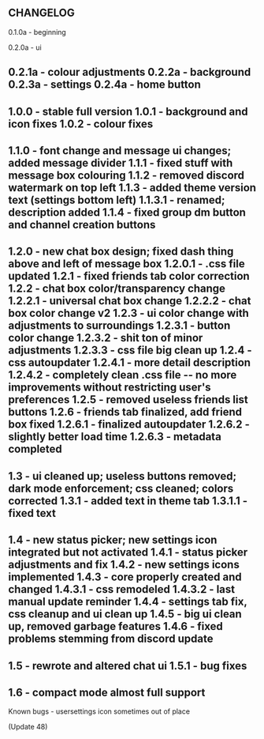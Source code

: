 CHANGELOG
-----------------------
0.1.0a - beginning

0.2.0a - ui


0.2.1a - colour adjustments
0.2.2a - background
0.2.3a - settings
0.2.4a - home button
-
1.0.0 - stable full version
1.0.1 - background and icon fixes
1.0.2 - colour fixes
-
1.1.0 - font change and message ui changes; added message divider
1.1.1 - fixed stuff with message box colouring
1.1.2 - removed discord watermark on top left
1.1.3 - added theme version text (settings bottom left)
1.1.3.1 - renamed; description added
1.1.4 - fixed group dm button and channel creation buttons
-
1.2.0 - new chat box design; fixed dash thing above and left of message box
1.2.0.1 - .css file updated
1.2.1 - fixed friends tab color correction
1.2.2 - chat box color/transparency change 
1.2.2.1 - universal chat box change
1.2.2.2 - chat box color change v2
1.2.3 - ui color change with adjustments to surroundings
1.2.3.1 - button color change
1.2.3.2 - shit ton of minor adjustments
1.2.3.3 - css file big clean up
1.2.4 - css autoupdater
1.2.4.1 - more detail description
1.2.4.2 - completely clean .css file -- no more improvements without restricting user's preferences
1.2.5 - removed useless friends list buttons
1.2.6 - friends tab finalized, add friend box fixed
1.2.6.1 - finalized autoupdater
1.2.6.2 - slightly better load time
1.2.6.3 - metadata completed
-
1.3 - ui cleaned up; useless buttons removed; dark mode enforcement; css cleaned; colors corrected
1.3.1 - added text in theme tab
1.3.1.1 - fixed text
-
1.4 - new status picker; new settings icon integrated but not activated
1.4.1 - status picker adjustments and fix
1.4.2 - new settings icons implemented
1.4.3 - core properly created and changed
1.4.3.1 - css remodeled
1.4.3.2 - last manual update reminder
1.4.4 - settings tab fix, css cleanup and ui clean up
1.4.5 - big ui clean up, removed garbage features
1.4.6 - fixed problems stemming from discord update
-
1.5 - rewrote and altered chat ui
1.5.1 - bug fixes
-
1.6 - compact mode almost full support
-----------------------
Known bugs - usersettings icon sometimes out of place

(Update 48)
